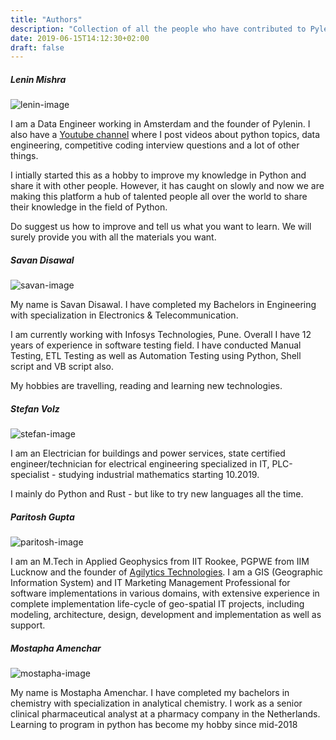 ```yaml
---
title: "Authors"
description: "Collection of all the people who have contributed to Pylenin"
date: 2019-06-15T14:12:30+02:00
draft: false
---
```

<div class="sharethis-inline-follow-buttons"></div>

##### Lenin Mishra

![lenin-image](/img/authors/Lenin-Mishra/avatar.jpg)

I am a Data Engineer working in Amsterdam and the founder of Pylenin. I also have a [Youtube channel](https://www.youtube.com/pylenin) where I post videos about python topics, data engineering, competitive coding interview questions and a lot of other things. 

I intially started this as a hobby to improve my knowledge in Python and share it with other people. However, it has caught on slowly and now we are making this platform a hub of talented people all over the world to share their knowledge in the field of Python. 

Do suggest us how to improve and tell us what you want to learn. We will surely provide you with all the materials you want.

##### Savan Disawal

![savan-image](/img/authors/Savan-Disawal/SavanDisawal.jpg)

My name is Savan Disawal. I have completed my Bachelors in Engineering with specialization in Electronics & Telecommunication. 

I am currently working with Infosys Technologies, Pune. Overall I have 12 years of experience in software testing field. I have conducted Manual Testing, ETL Testing as well as Automation Testing using Python, Shell script and VB script also. 

My hobbies are travelling, reading and learning new technologies.

##### Stefan Volz

![stefan-image](/img/authors/Stefan-Volz/StefanVolz.png)

I am an Electrician for buildings and power services, state certified engineer/technician for electrical engineering specialized in IT, PLC-specialist - studying industrial mathematics starting 10.2019. 

I mainly do Python and Rust - but like to try new languages all the time.

##### Paritosh Gupta

![paritosh-image](/img/authors/Paritosh-Gupta/ParitoshGupta.jpg)

I am an M.Tech in Applied Geophysics from IIT Rookee, PGPWE from IIM Lucknow and the founder of [Agilytics Technologies](https://www.agilytics.in). I am a GIS (Geographic Information System) and IT Marketing Management Professional for software implementations in various domains, with extensive experience in complete implementation life-cycle of geo-spatial IT projects, including modeling, architecture, design, development and implementation as well as support.

##### Mostapha Amenchar

![mostapha-image](/img/authors/Mostapha/mostapha.jpeg)

My name is Mostapha Amenchar. I have completed my bachelors in chemistry with specialization in analytical chemistry.
I work as a senior clinical pharmaceutical analyst at a pharmacy company in the Netherlands. Learning to program in python has become my hobby since mid-2018
